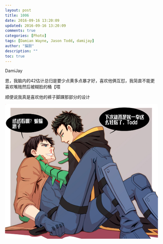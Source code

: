 ```yaml
---
layout: post
title: 1006
date: 2016-09-16 13:20:09
updated: 2016-09-16 13:20:09
comments: true
categories: [Photo]
tags: [Damian Wayne, Jason Todd, damijay]
author: "猫厨"
description: ""
toc: true
---
```


<p>DamiJay</p> 
<p>恩，我脑内的42估计总归是要少点黄多点暴才好，喜欢他俩互怼，我简直不能更喜欢嘴贱然后被糊脸的桶【喂</p> 
<p>顺便说我真是喜欢他的裤子脚踝那部分的设计</p>

![](https://raw.githubusercontent.com/alicewish/meowchain247/master/img_cVZNdzJtQk9JV2U2bWkxZHJkZWlEY094TTY1NW9RMlBHeHB3OE9tdFoxTjlLZElhYkVIU2hBPT0.jpg)